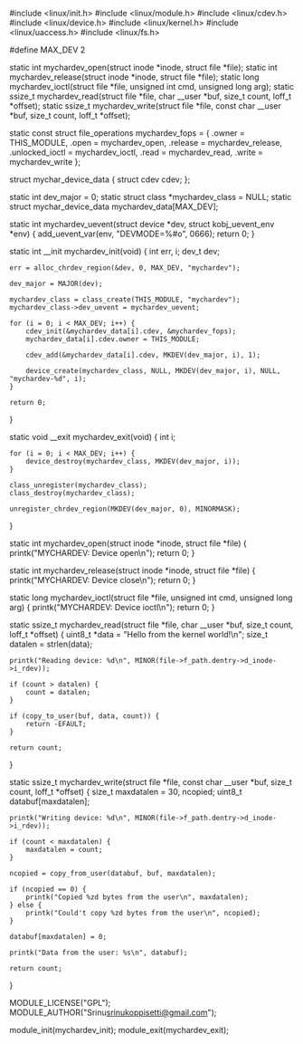 #include <linux/init.h>
#include <linux/module.h>
#include <linux/cdev.h>
#include <linux/device.h>
#include <linux/kernel.h>
#include <linux/uaccess.h>
#include <linux/fs.h>

#define MAX_DEV 2

static int mychardev_open(struct inode *inode, struct file *file);
static int mychardev_release(struct inode *inode, struct file *file);
static long mychardev_ioctl(struct file *file, unsigned int cmd, unsigned long arg);
static ssize_t mychardev_read(struct file *file, char __user *buf, size_t count, loff_t *offset);
static ssize_t mychardev_write(struct file *file, const char __user *buf, size_t count, loff_t *offset);

static const struct file_operations mychardev_fops = {
    .owner      = THIS_MODULE,
    .open       = mychardev_open,
    .release    = mychardev_release,
    .unlocked_ioctl = mychardev_ioctl,
    .read       = mychardev_read,
    .write       = mychardev_write
};

struct mychar_device_data {
    struct cdev cdev;
};

static int dev_major = 0;
static struct class *mychardev_class = NULL;
static struct mychar_device_data mychardev_data[MAX_DEV];

static int mychardev_uevent(struct device *dev, struct kobj_uevent_env *env)
{
    add_uevent_var(env, "DEVMODE=%#o", 0666);
    return 0;
}

static int __init mychardev_init(void)
{
    int err, i;
    dev_t dev;

    err = alloc_chrdev_region(&dev, 0, MAX_DEV, "mychardev");

    dev_major = MAJOR(dev);

    mychardev_class = class_create(THIS_MODULE, "mychardev");
    mychardev_class->dev_uevent = mychardev_uevent;

    for (i = 0; i < MAX_DEV; i++) {
        cdev_init(&mychardev_data[i].cdev, &mychardev_fops);
        mychardev_data[i].cdev.owner = THIS_MODULE;

        cdev_add(&mychardev_data[i].cdev, MKDEV(dev_major, i), 1);

        device_create(mychardev_class, NULL, MKDEV(dev_major, i), NULL, "mychardev-%d", i);
    }

    return 0;
}

static void __exit mychardev_exit(void)
{
    int i;

    for (i = 0; i < MAX_DEV; i++) {
        device_destroy(mychardev_class, MKDEV(dev_major, i));
    }

    class_unregister(mychardev_class);
    class_destroy(mychardev_class);

    unregister_chrdev_region(MKDEV(dev_major, 0), MINORMASK);
}

static int mychardev_open(struct inode *inode, struct file *file)
{
    printk("MYCHARDEV: Device open\n");
    return 0;
}

static int mychardev_release(struct inode *inode, struct file *file)
{
    printk("MYCHARDEV: Device close\n");
    return 0;
}

static long mychardev_ioctl(struct file *file, unsigned int cmd, unsigned long arg)
{
    printk("MYCHARDEV: Device ioctl\n");
    return 0;
}

static ssize_t mychardev_read(struct file *file, char __user *buf, size_t count, loff_t *offset)
{
    uint8_t *data = "Hello from the kernel world!\n";
    size_t datalen = strlen(data);

    printk("Reading device: %d\n", MINOR(file->f_path.dentry->d_inode->i_rdev));

    if (count > datalen) {
        count = datalen;
    }

    if (copy_to_user(buf, data, count)) {
        return -EFAULT;
    }

    return count;
}

static ssize_t mychardev_write(struct file *file, const char __user *buf, size_t count, loff_t *offset)
{
    size_t maxdatalen = 30, ncopied;
    uint8_t databuf[maxdatalen];

    printk("Writing device: %d\n", MINOR(file->f_path.dentry->d_inode->i_rdev));

    if (count < maxdatalen) {
        maxdatalen = count;
    }

    ncopied = copy_from_user(databuf, buf, maxdatalen);

    if (ncopied == 0) {
        printk("Copied %zd bytes from the user\n", maxdatalen);
    } else {
        printk("Could't copy %zd bytes from the user\n", ncopied);
    }

    databuf[maxdatalen] = 0;

    printk("Data from the user: %s\n", databuf);

    return count;
}

MODULE_LICENSE("GPL");
MODULE_AUTHOR("Srinu<srinukoppisetti@gmail.com>");

module_init(mychardev_init);
module_exit(mychardev_exit);
